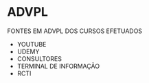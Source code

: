 # ADVPL
FONTES EM ADVPL DOS CURSOS EFETUADOS
- YOUTUBE
- UDEMY
- CONSULTORES
- TERMINAL DE INFORMAÇÃO
- RCTI
